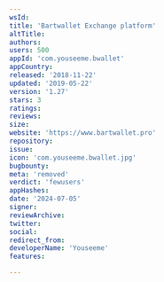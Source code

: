 ```yaml
---
wsId: 
title: 'Bartwallet Exchange platform'
altTitle: 
authors: 
users: 500
appId: 'com.youseeme.bwallet'
appCountry: 
released: '2018-11-22'
updated: '2019-05-22'
version: '1.27'
stars: 3
ratings: 
reviews: 
size: 
website: 'https://www.bartwallet.pro'
repository: 
issue: 
icon: 'com.youseeme.bwallet.jpg'
bugbounty: 
meta: 'removed'
verdict: 'fewusers'
appHashes: 
date: '2024-07-05'
signer: 
reviewArchive: 
twitter: 
social: 
redirect_from: 
developerName: 'Youseeme'
features: 

---
```


